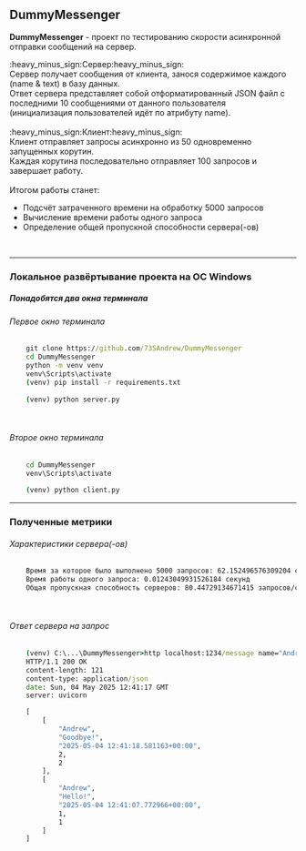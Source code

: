 <h2>DummyMessenger</h2>


<b>DummyMessenger</b> - проект по тестированию скорости асинхронной отправки сообщений на сервер.<br>

<div>:heavy_minus_sign:Сервер:heavy_minus_sign:<br>
Сервер получает сообщения от клиента, занося содержимое каждого (name & text) в базу данных.<br>
Ответ сервера представляет собой отформатированный JSON файл с последними 10 сообщениями от данного пользователя <br> 
(инициализация пользователей идёт по атрибуту name). 
</div><br>

<div>:heavy_minus_sign:Клиент:heavy_minus_sign:<br>
Клиент отправляет запросы асинхронно из 50 одновременно запущенных корутин.<br> 
Каждая корутина последовательно отправляет 100 запросов и завершает работу.
</div>
<div><br>
Итогом работы станет:
<ul>
    <li>Подсчёт затраченного времени на обработку 5000 запросов</li>
    <li>Вычисление времени работы одного запроса</li>
    <li>Определение общей пропускной способности сервера(-ов)</li>
</ul>
</div><br>
<hr>
<h3>Локальное развёртывание проекта на ОС Windows</h3>

<h5><i>Понадобятся два окна терминала</i></h5>
<div>
<h6>Первое окно терминала</h6>

```cmd
    git clone https://github.com/735Andrew/DummyMessenger 
    cd DummyMessenger
    python -m venv venv 
    venv\Scripts\activate
    (venv) pip install -r requirements.txt
    
    (venv) python server.py
```
</div><br>
<div>
<h6>Второе окно терминала</h6>

```cmd
    cd DummyMessenger 
    venv\Scripts\activate
    
    (venv) python client.py
```
</div>
<hr>
<h3>Полученные метрики</h3>

<h6><i>Характеристики сервера(-ов)</i></h6>
<div>

```cmd
    Время за которое было выполнено 5000 запросов: 62.152496576309204 секунд
    Время работы одного запроса: 0.01243049931526184 секунд
    Общая пропускная способность серверов: 80.44729134671415 запросов/секунду
```
</div><br>
<div>
<h6>Ответ сервера на запрос</h6>

```cmd
    (venv) C:\...\DummyMessenger>http localhost:1234/message name="Andrew" text="Goodbye!"
    HTTP/1.1 200 OK
    content-length: 121
    content-type: application/json
    date: Sun, 04 May 2025 12:41:17 GMT
    server: uvicorn

    [
        [
            "Andrew",
            "Goodbye!",
            "2025-05-04 12:41:18.581163+00:00",
            2,
            2
        ],
        [
            "Andrew",
            "Hello!",
            "2025-05-04 12:41:07.772966+00:00",
            1,
            1
        ]
    ]
```
</div>

